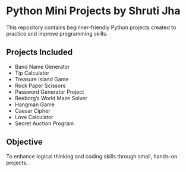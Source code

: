 # Python Mini Projects by Shruti Jha

This repository contains beginner-friendly Python projects created to practice and improve programming skills.

## Projects Included
- Band Name Generator
- Tip Calculator
- Treasure Island Game
- Rock Paper Scissors
- Password Generator Project
- Reeborg’s World Maze Solver
- Hangman Game
- Caesar Cipher 
- Love Calculator
- Secret Auction Program 

## Objective
To enhance logical thinking and coding skills through small, hands-on projects.
